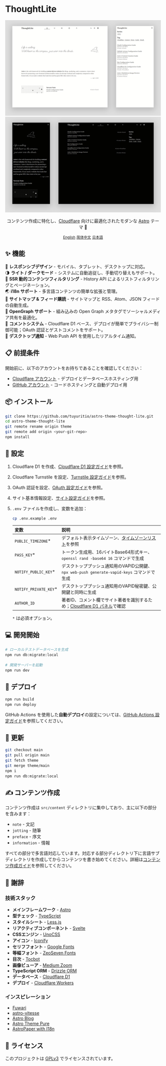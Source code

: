 # ThoughtLite

<div align="center">
    <img src=".github/assets/preview-light.webp">
    <img src=".github/assets/preview-dark.webp">
    <p></p>
    <p>コンテンツ作成に特化し、<a href="https://www.cloudflare.com/">Cloudflare</a> 向けに最適化されたモダンな <a href="https://astro.build/">Astro</a> テーマ 🌟</p>
    <small><a href="README.md">English</a></small> <small><a href="README_zh-cn.md">简体中文</a></small> <small><ins>日本語</ins></small>
</div>

## ✨ 機能

📱 **レスポンシブデザイン** - モバイル、タブレット、デスクトップに対応。\
🌗 **ライト / ダークモード** - システムに自動追従し、手動切り替えもサポート。\
📃 **SSR 動的コンテンツフィルタリング** - History API によるリストフィルタリングとページネーション。\
🌏 **i18n サポート** - 多言語コンテンツの簡単な拡張と管理。\
📰 **サイトマップ & フィード購読** - サイトマップと RSS、Atom、JSON フィードの自動生成。\
🔗 **OpenGraph サポート** - 組み込みの Open Graph メタタグでソーシャルメディア共有を最適化。\
📝 **コメントシステム** - Cloudflare D1 ベース、デプロイが簡単でプライバシー制御可能；OAuth 認証とゲストコメントをサポート。\
🔔 **デスクトップ通知** - Web Push API を使用したリアルタイム通知。

## 📋 前提条件

開始前に、以下のアカウントをお持ちであることを確認してください：

- [Cloudflare アカウント](https://dash.cloudflare.com/sign-up) - デプロイとデータベースホスティング用
- [GitHub アカウント](https://github.com/signup) - コードホスティングと自動デプロイ用

## 📦 インストール

```sh
git clone https://github.com/tuyuritio/astro-theme-thought-lite.git
cd astro-theme-thought-lite
git remote rename origin theme
git remote add origin <your-git-repo>
npm install
```

## 🔧 設定

1. Cloudflare D1 を作成、[Cloudflare D1 設定ガイド](src/content/note/ja/cloudflare-d1.md)を参照。
2. Cloudflare Turnstile を設定、[Turnstile 設定ガイド](src/content/note/ja/turnstile.md)を参照。
3. OAuth 認証を設定、[OAuth 設定ガイド](src/content/note/ja/oauth.md)を参照。
4. サイト基本情報設定、[サイト設定ガイド](src/content/note/ja/configuration.md)を参照。
5. `.env` ファイルを作成し、変数を追加：

    ```sh
    cp .env.example .env
    ```

    | 変数 | 説明 |
    | - | - |
    | `PUBLIC_TIMEZONE`* | デフォルト表示タイムゾーン、[タイムゾーンリスト](https://en.wikipedia.org/wiki/List_of_tz_database_time_zones#List)を参照 |
    | `PASS_KEY`* | トークン生成用、16バイトBase64形式キー、`openssl rand -base64 16` コマンドで生成 |
    | `NOTIFY_PUBLIC_KEY`* | デスクトッププッシュ通知用のVAPID公開鍵、`npx web-push generate-vapid-keys` コマンドで生成 |
    | `NOTIFY_PRIVATE_KEY`* | デスクトッププッシュ通知用のVAPID秘密鍵、公開鍵と同時に生成 |
    | `AUTHOR_ID` | 著者ID、コメント欄でサイト著者を識別するため；[Cloudflare D1 パネル](https://dash.cloudflare.com/?to=/:account/workers/d1)で確認 |

    `*` は必須オプション。

## 💻 開発開始

```sh
# ローカルテストデータベースを生成
npm run db:migrate:local

# 開発サーバーを起動
npm run dev
```

## 🚀 デプロイ

```sh
npm run build
npm run deploy
```

GitHub Actions を使用した**自動デプロイ**の設定については、[GitHub Actions 設定ガイド](src/content/note/ja/github-actions.md)を参照してください。

## 🔄 更新

```sh
git checkout main
git pull origin main
git fetch theme
git merge theme/main
npm i
npm run db:migrate:local
```

## ✍️ コンテンツ作成

コンテンツ作成は `src/content` ディレクトリに集中しており、主に以下の部分を含みます：

- `note` - 文記
- `jotting` - 随筆
- `preface` - 序文
- `information` - 情報

すべての部分で多言語対応しています。対応する部分ディレクトリ下に言語サブディレクトリを作成してからコンテンツを書き始めてください。詳細は[コンテンツ作成ガイド](src/content/note/ja/content.md)を参照してください。

## 🙏 謝辞

### 技術スタック

- **メインフレームワーク** - [Astro](https://astro.build/)
- **型チェック** - [TypeScript](https://www.typescriptlang.org/)
- **スタイルシート** - [Less.js](https://lesscss.org/)
- **リアクティブコンポーネント** - [Svelte](https://svelte.dev/)
- **CSSエンジン** - [UnoCSS](https://unocss.dev/)
- **アイコン** - [Iconify](https://iconify.design/)
- **セリフフォント** - [Google Fonts](https://fonts.google.com/)
- **等幅フォント** - [ZeoSeven Fonts](https://fonts.zeoseven.com/)
- **目次** - [Tocbot](https://tscanlin.github.io/tocbot/)
- **画像ビューア** - [Medium Zoom](https://github.com/francoischalifour/medium-zoom)
- **TypeScript ORM** - [Drizzle ORM](https://orm.drizzle.team/)
- **データベース** - [Cloudflare D1](https://developers.cloudflare.com/d1/)
- **デプロイ** - [Cloudflare Workers](https://workers.cloudflare.com/)

### インスピレーション

- [Fuwari](https://github.com/saicaca/fuwari)
- [astro-vitesse](https://github.com/adrian-ub/astro-vitesse)
- [Astro Blog](https://github.com/williamcachamwri/astro-blog)
- [Astro Theme Pure](https://github.com/cworld1/astro-theme-pure)
- [AstroPaper with I18n](https://github.com/yousef8/astro-paper-i18n)

## 📜 ライセンス

このプロジェクトは [GPLv3](LICENSE) でライセンスされています。
